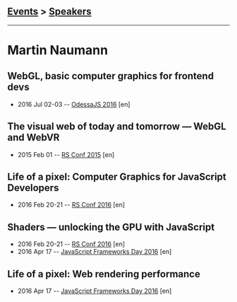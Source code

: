 ## [Events](../README.md) > [Speakers](../speakers.md)
---

# Martin Naumann

## WebGL, basic computer graphics for frontend devs
- 2016 Jul 02-03 -- [OdessaJS 2016](https://youtu.be/9VvMFz0-DKE) [en]   
## The visual web of today and tomorrow — WebGL and WebVR
- 2015 Feb 01 -- [RS Conf 2015](https://www.youtube.com/watch?v=9bhPyGVp3iA) [en]   
## Life of a pixel: Computer Graphics for JavaScript Developers
- 2016 Feb 20-21 -- [RS Conf 2016](https://www.youtube.com/watch?v=ocjCbVe89Kw) [en]   
## Shaders — unlocking the GPU with JavaScript
- 2016 Feb 20-21 -- [RS Conf 2016](https://www.youtube.com/watch?v=dugISU2d4SM&t=2598s) [en]   
- 2016 Apr 17 -- [JavaScript Frameworks Day 2016](https://frameworksdays.com/event/js-frameworks-day-2016/review/shaders-unlocking-gpu-with-js) [en]   
## Life of a pixel: Web rendering performance
- 2016 Apr 17 -- [JavaScript Frameworks Day 2016](https://frameworksdays.com/event/js-frameworks-day-2016/review/web-rendering-performance) [en]   
